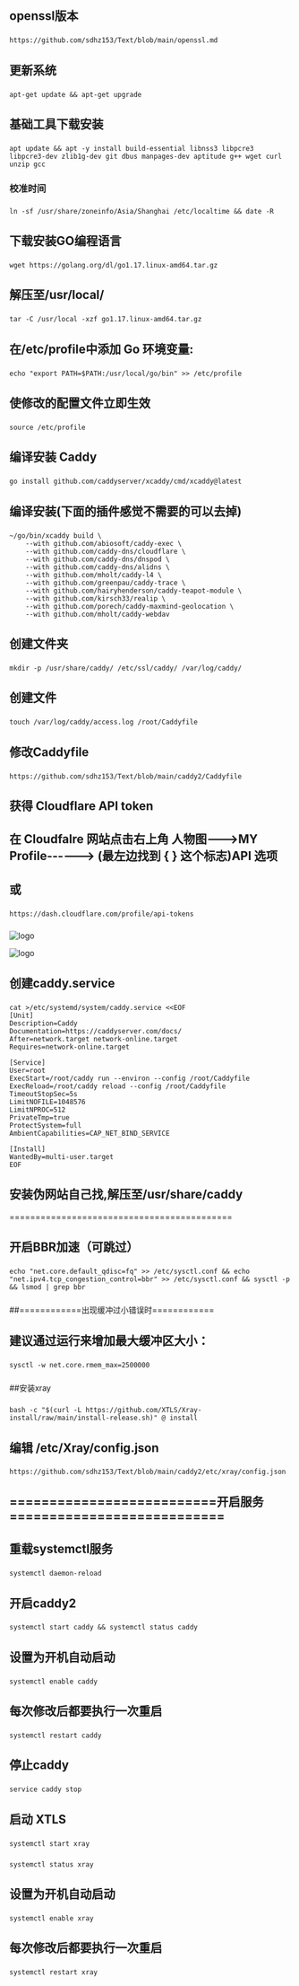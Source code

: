 ## openssl版本

###
	https://github.com/sdhz153/Text/blob/main/openssl.md
###

## 更新系统

###
	apt-get update && apt-get upgrade
###

## 基础工具下载安装

###
	apt update && apt -y install build-essential libnss3 libpcre3 libpcre3-dev zlib1g-dev git dbus manpages-dev aptitude g++ wget curl unzip gcc
###

### 校准时间

###
	ln -sf /usr/share/zoneinfo/Asia/Shanghai /etc/localtime && date -R
###

## 下载安装GO编程语言

###
	wget https://golang.org/dl/go1.17.linux-amd64.tar.gz
###

## 解压至/usr/local/

###
	tar -C /usr/local -xzf go1.17.linux-amd64.tar.gz
###

## 在/etc/profile中添加 Go 环境变量:

###
	echo "export PATH=$PATH:/usr/local/go/bin" >> /etc/profile
###

## 使修改的配置文件立即生效

###
	source /etc/profile
###

## 编译安装 Caddy

###
	go install github.com/caddyserver/xcaddy/cmd/xcaddy@latest
###

## 编译安装(下面的插件感觉不需要的可以去掉)

###
	~/go/bin/xcaddy build \
		--with github.com/abiosoft/caddy-exec \
		--with github.com/caddy-dns/cloudflare \
		--with github.com/caddy-dns/dnspod \
		--with github.com/caddy-dns/alidns \
		--with github.com/mholt/caddy-l4 \
		--with github.com/greenpau/caddy-trace \
		--with github.com/hairyhenderson/caddy-teapot-module \
		--with github.com/kirsch33/realip \
		--with github.com/porech/caddy-maxmind-geolocation \
		--with github.com/mholt/caddy-webdav
###

## 创建文件夹

###
	mkdir -p /usr/share/caddy/ /etc/ssl/caddy/ /var/log/caddy/
###

## 创建文件

###
	touch /var/log/caddy/access.log /root/Caddyfile
###

## 修改Caddyfile

###
	https://github.com/sdhz153/Text/blob/main/caddy2/Caddyfile
###

## 获得 Cloudflare API token

## 在 Cloudfalre 网站点击右上角 人物图--->MY Profile------> (最左边找到 { } 这个标志)API 选项

## 或

###		
	https://dash.cloudflare.com/profile/api-tokens
###

![logo](caddy2/t/screenshot_2021-07-21-5.png)

![logo](caddy2/t/screenshot_2021-07-21-6.png)


## 创建caddy.service

###
	cat >/etc/systemd/system/caddy.service <<EOF
	[Unit]
	Description=Caddy
	Documentation=https://caddyserver.com/docs/
	After=network.target network-online.target
	Requires=network-online.target

	[Service]
	User=root
	ExecStart=/root/caddy run --environ --config /root/Caddyfile
	ExecReload=/root/caddy reload --config /root/Caddyfile
	TimeoutStopSec=5s
	LimitNOFILE=1048576
	LimitNPROC=512
	PrivateTmp=true
	ProtectSystem=full
	AmbientCapabilities=CAP_NET_BIND_SERVICE

	[Install]
	WantedBy=multi-user.target
	EOF
###

## 安装伪网站自己找,解压至/usr/share/caddy
===========================================

## 开启BBR加速（可跳过）

###
	echo "net.core.default_qdisc=fq" >> /etc/sysctl.conf && echo "net.ipv4.tcp_congestion_control=bbr" >> /etc/sysctl.conf && sysctl -p && lsmod | grep bbr
###



##============出现缓冲过小错误时============
## 建议通过运行来增加最大缓冲区大小：

###
	sysctl -w net.core.rmem_max=2500000
###




##安装xray

###
	bash -c "$(curl -L https://github.com/XTLS/Xray-install/raw/main/install-release.sh)" @ install
###

## 编辑 /etc/Xray/config.json

###
	https://github.com/sdhz153/Text/blob/main/caddy2/etc/xray/config.json
###

## ==========================开启服务===========================

## 重载systemctl服务

###
	systemctl daemon-reload
###

## 开启caddy2

###
	systemctl start caddy && systemctl status caddy
###

## 设置为开机自动启动

###
	systemctl enable caddy
###

## 每次修改后都要执行一次重启

###
	systemctl restart caddy
###

## 停止caddy

###
	service caddy stop
###


## 启动 XTLS

###
	systemctl start xray
###
###
	systemctl status xray
###

## 设置为开机自动启动

###
	systemctl enable xray
###

## 每次修改后都要执行一次重启

###
	systemctl restart xray
###
